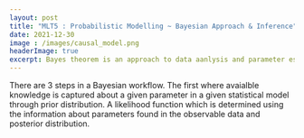 ```yaml
---
layout: post
title: "MLT5 : Probabilistic Modelling ~ Bayesian Approach & Inference"
date: 2021-12-30
image : /images/causal_model.png
headerImage: true
excerpt: Bayes theorem is an approach to data aanlysis and parameter estimation.
---
```



There are 3 steps in a Bayesian workflow. The first where avaialble knowledge is captured about a given parameter in a given statistical model through prior distribution. A likelihood function which is determined using the information about parameters found in the observable data and posterior distribution.

